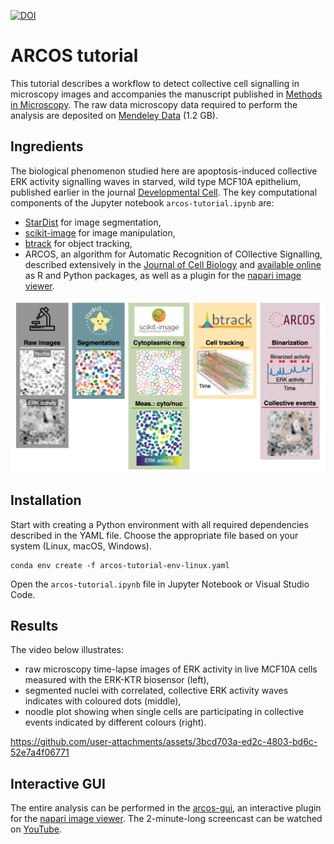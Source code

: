 [![DOI](https://zenodo.org/badge/772175564.svg)](https://doi.org/10.5281/zenodo.17201285)

# ARCOS tutorial

This tutorial describes a workflow to detect collective cell signalling in microscopy images and accompanies the manuscript published in [Methods in Microscopy](https://doi.org/10.1515/mim-2024-0003). 
The raw data microscopy data required to perform the analysis are deposited on [Mendeley Data](http://data.mendeley.com/datasets/z29fyn6kzz) (1.2 GB).

## Ingredients

The biological phenomenon studied here are apoptosis-induced collective ERK activity signalling waves in starved, wild type MCF10A epithelium, published earlier in the journal [Developmental Cell](https://doi.org/10.1016/j.devcel.2021.05.007).
The key computational components of the Jupyter notebook `arcos-tutorial.ipynb` are:

- [StarDist](https://stardist.net) for image segmentation,
- [scikit-image](https://scikit-image.org) for image manipulation,
- [btrack](https://btrack.readthedocs.io/en/latest/) for object tracking,
- ARCOS, an algorithm for Automatic Recognition of COllective Signalling, described extensively in the [Journal of Cell Biology](https://doi.org/10.1083/jcb.202207048) and [available online](https://arcos.gitbook.io/home/) as R and Python packages, as well as a plugin for the [napari image viewer](https://napari.org/stable/).

![Workflow overview](extras/napari-flow.png)

## Installation

Start with creating a Python environment with all required dependencies described in the YAML file. 
Choose the appropriate file based on your system (Linux, macOS, Windows).

```
conda env create -f arcos-tutorial-env-linux.yaml
```

Open the `arcos-tutorial.ipynb` file in Jupyter Notebook or Visual Studio Code.

## Results

The video below illustrates:

- raw microscopy time-lapse images of ERK activity in live MCF10A cells measured with the ERK-KTR biosensor (left),
- segmented nuclei with correlated, collective ERK activity waves indicates with coloured dots (middle),
- noodle plot showing when single cells are participating in collective events indicated by different colours (right).


https://github.com/user-attachments/assets/3bcd703a-ed2c-4803-bd6c-52e7a4f06771

## Interactive GUI

The entire analysis can be performed in the [arcos-gui](https://github.com/bgraedel/arcos-gui), an interactive plugin for the [napari image viewer](https://napari.org/stable/).
The 2-minute-long screencast can be watched on [YouTube](https://youtu.be/vVDYst-1SyM).
